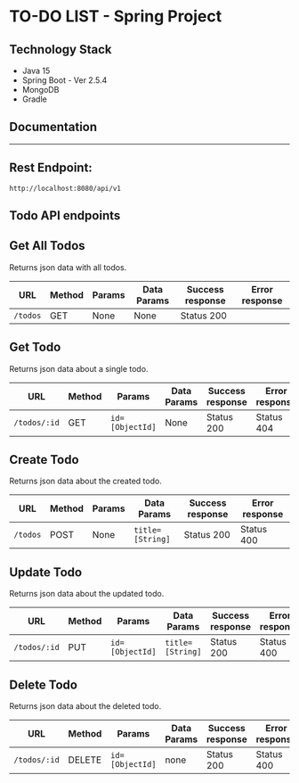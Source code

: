 ﻿# TO-DO LIST - Spring Project

## Technology Stack
- Java 15
- Spring Boot - Ver 2.5.4
- MongoDB
- Gradle

## Documentation
----
## Rest Endpoint:
`http://localhost:8080/api/v1`

## Todo API endpoints

**Get All Todos**
----
Returns json data with all todos.

| URL | Method | Params | Data Params | Success response | Error response|
|--|--|--|--|--|--|
|`/todos`|GET|None|None|Status 200||


**Get Todo**
----
Returns json data about a single todo.

| URL | Method | Params | Data Params | Success response | Error response|
|--|--|--|--|--|--|
|`/todos/:id`|GET|`id=[ObjectId]`|None|Status 200|Status 404|

**Create Todo**
----
Returns json data about the created todo.

| URL | Method | Params | Data Params | Success response | Error response|
|--|--|--|--|--|--|
|`/todos`|POST|None|`title=[String]`|Status 200|Status 400 |

**Update Todo**
----
Returns json data about the updated todo.

| URL | Method | Params | Data Params | Success response | Error response|
|--|--|--|--|--|--|
|`/todos/:id`|PUT|`id=[ObjectId]`|`title=[String]`|Status 200|Status 400 |


**Delete Todo**
----
Returns json data about the deleted todo.

| URL | Method | Params | Data Params | Success response | Error response|
|--|--|--|--|--|--|
|`/todos/:id`|DELETE|`id=[ObjectId]`|none|Status 200|Status 400 |
